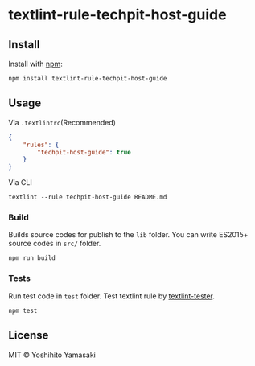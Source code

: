 # textlint-rule-techpit-host-guide



## Install

Install with [npm](https://www.npmjs.com/):

    npm install textlint-rule-techpit-host-guide

## Usage

Via `.textlintrc`(Recommended)

```json
{
    "rules": {
        "techpit-host-guide": true
    }
}
```

Via CLI

```
textlint --rule techpit-host-guide README.md
```

### Build

Builds source codes for publish to the `lib` folder.
You can write ES2015+ source codes in `src/` folder.

    npm run build

### Tests

Run test code in `test` folder.
Test textlint rule by [textlint-tester](https://github.com/textlint/textlint-tester).

    npm test

## License

MIT © Yoshihito Yamasaki
